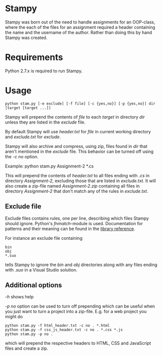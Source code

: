 # Stampy

Stampy was born out of the need to handle assignments for an OOP-class,
where the each of the files for an assignment required a header
containing the name and the username of the author.  Rather than doing
this by hand Stampy was created.

# Requirements
Python 2.7.x is required to run Stampy.

# Usage
    python stam.py [-e exclude] [-f file] [-c {yes,no}] [-p {yes,no}] dir [target [target ...]]

Stampy will prepend the contents of _file_ to each _target_ in
directory _dir_ unless they are listed in the _exclude_ file.

By default Stampy will use _header.txt_ for _file_ in current working
directory and _exclude.txt_ for _exclude_.

Stampy will also archive and compress, using zip, files found in _dir_
that aren't mentioned in the _exclude_ file.  This behavior can be
turned off using the _-c no_ option.

Example:
    python stam.py Assignment-2 *.cs

This will prepend the contents of _header.txt_ to all files ending with
_.cs_ in directory _Assignment-2_, excluding those that are listed in
_exclude.txt_.  It will also create a zip-file named _Assignment-2.zip_
containing all files in directory _Assignment-2_ that don't match any of
the rules in _exclude.txt_.

## Exclude file

Exclude files contains rules, one per line, describing which files
Stampy should ignore.  Python's _fnmatch_-module is used.  Documentation
for patterns and their meaning can be found in the [library reference][0].

For instance an exclude file containing

    bin
    obj
    *.suo

tells Stampy to ignore the _bin_ and _obj_ directories along with any
files ending with _.suo_ in a Visual Studio solution.

## Additional options

_-h_ shows help

_-p no_ option can be used to turn off prepending which can be useful
when you just want to turn a project into a zip-file.  E.g. for a web
project you might do

    python stam.py -f html_header.txt -c no . *.html
    python stam.py -f css_js_header.txt -c no . *.css *.js
    python stam.py -p no .

which will prepend the respective headers to HTML, CSS and JavaScript
files and create a zip.

[0]: http://docs.python.org/library/fnmatch.html?highlight=fnmatch#fnmatch

